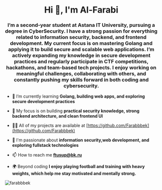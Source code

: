 <h1 align="center">Hi 👋, I'm Al-Farabi</h1>
<h3 align="center">I’m a second-year student at Astana IT University, pursuing a degree in CyberSecurity. I have a strong passion for everything related to information security, backend, and frontend development. My current focus is on mastering Golang and applying it to build secure and scalable web applications. I’m actively expanding my knowledge in secure development practices and regularly participate in CTF competitions, hackathons, and team-based tech projects. I enjoy working on meaningful challenges, collaborating with others, and constantly pushing my skills forward in both coding and cybersecurity.</h3>

- 🌱 I’m currently learning **Golang, building web apps, and exploring secure development practices**

- 🎯 My focus is on building **practical security knowledge, strong backend architecture, and clean frontend UI**

- 👨‍💻 All of my projects are available at [https://github.com/Farabbbek](https://github.com/Farabbbek)

- 🔐 I'm passionate about **information security,web development, and exploring fullstack technologies**

- 📫 How to reach me **ftusup@bk.ru**

- 🌍 Beyond coding **I enjoy playing football and training with heavy weights, which help me stay motivated and mentally strong.**

<p align="left">
</p>

<p><img align="center" src="https://github-readme-stats.vercel.app/api/top-langs?username=farabbbek&show_icons=true&locale=en&layout=compact" alt="farabbbek" /></p>
